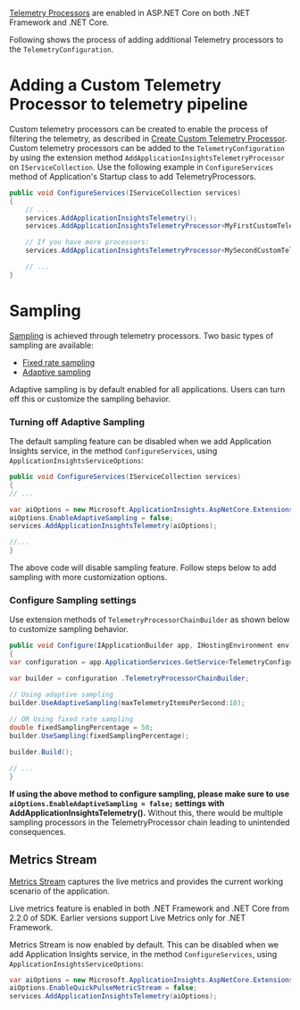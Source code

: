 [Telemetry Processors](https://azure.microsoft.com/en-us/documentation/articles/app-insights-api-filtering-sampling/#filtering-itelemetryprocessor) are enabled in ASP.NET Core on both .NET Framework and .NET Core.

Following shows the process of adding additional Telemetry processors to the `TelemetryConfiguration`.


# Adding a Custom Telemetry Processor to telemetry pipeline

Custom telemetry processors can be created to enable the process of filtering the telemetry, as described in [Create Custom Telemetry Processor](https://azure.microsoft.com/en-us/documentation/articles/app-insights-api-filtering-sampling/#filtering-itelemetryprocessor). Custom telemetry processors can be added to the `TelemetryConfiguration` by using the extension method `AddApplicationInsightsTelemetryProcessor` on `IServiceCollection`. Use the following example in `ConfigureServices` method of Application's Startup class to add TelemetryProcessors.

``` c#
public void ConfigureServices(IServiceCollection services)
{
    // ...
    services.AddApplicationInsightsTelemetry();
    services.AddApplicationInsightsTelemetryProcessor<MyFirstCustomTelemetryProcessor>();

    // If you have more processors:
    services.AddApplicationInsightsTelemetryProcessor<MySecondCustomTelemetryProcessor>();

    // ...
}
```

# Sampling

[Sampling](https://azure.microsoft.com/en-us/documentation/articles/app-insights-sampling) is achieved through telemetry processors. Two basic types of sampling are available:

* [Fixed rate sampling](https://azure.microsoft.com/en-us/documentation/articles/app-insights-sampling/#fixed-rate-sampling-for-aspnet-web-sites)
* [Adaptive sampling](https://azure.microsoft.com/en-us/documentation/articles/app-insights-sampling/#adaptive-sampling-at-your-web-server)

Adaptive sampling is by default enabled for all applications. Users can turn off this or customize the sampling behavior.

### Turning off Adaptive Sampling
The default sampling feature can be disabled when we add Application Insights service, in the method ```ConfigureServices```, using ```ApplicationInsightsServiceOptions```:

``` c#
public void ConfigureServices(IServiceCollection services)
{
// ...

var aiOptions = new Microsoft.ApplicationInsights.AspNetCore.Extensions.ApplicationInsightsServiceOptions();
aiOptions.EnableAdaptiveSampling = false;
services.AddApplicationInsightsTelemetry(aiOptions);

//...
}
```
The above code will disable sampling feature. Follow steps below to add sampling with more customization options.

### Configure Sampling settings
Use extension methods of ```TelemetryProcessorChainBuilder``` as shown below to customize sampling behavior.

``` c#
public void Configure(IApplicationBuilder app, IHostingEnvironment env)
{
var configuration = app.ApplicationServices.GetService<TelemetryConfiguration>();

var builder = configuration .TelemetryProcessorChainBuilder;

// Using adaptive sampling
builder.UseAdaptiveSampling(maxTelemetryItemsPerSecond:10);
 
// OR Using fixed rate sampling   
double fixedSamplingPercentage = 50;
builder.UseSampling(fixedSamplingPercentage);

builder.Build();

// ...
}

```

**If using the above method to configure sampling, please make sure to use ```aiOptions.EnableAdaptiveSampling = false;``` settings with AddApplicationInsightsTelemetry().** Without this, there would be multiple sampling processors in the TelemetryProcessor chain leading to unintended consequences.


## Metrics Stream

[Metrics Stream](https://azure.microsoft.com/en-us/blog/live-metrics-stream/) captures the live metrics and provides the current working scenario of the application.

Live metrics feature is enabled in both .NET Framework and .NET Core from 2.2.0 of SDK. Earlier versions support Live Metrics only for .NET Framework.

Metrics Stream is now enabled by default. This can be disabled when we add Application Insights service, in the method ```ConfigureServices```, using ```ApplicationInsightsServiceOptions```:

``` c#
var aiOptions = new Microsoft.ApplicationInsights.AspNetCore.Extensions.ApplicationInsightsServiceOptions();
aiOptions.EnableQuickPulseMetricStream = false;
services.AddApplicationInsightsTelemetry(aiOptions);
```